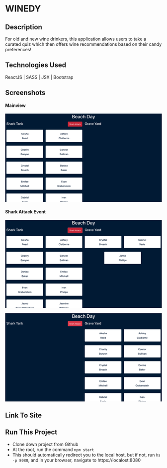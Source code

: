 # WINEDY

## Description
For old and new wine drinkers, this application allows users to take a curated quiz which then offers wine recommendations based on their candy preferences! 

## Technologies Used
 ReactJS | SASS | JSX | Bootstrap

## Screenshots
#### Mainview
![Shark Attack Mainview](https://raw.githubusercontent.com/maggieisgreene/shark-attack/master/src/screenshots/sharks%3Aonload.png)

#### Shark Attack Event
![Shark Attack Event Preview](https://raw.githubusercontent.com/maggieisgreene/shark-attack/master/src/screenshots/sharks%3Aattackview.png)

![Shark Attack Event Preview](https://raw.githubusercontent.com/maggieisgreene/shark-attack/master/src/screenshots/sharks%3Aattackover.png)

## Link To Site

## Run This Project
- Clone down project from Github
- At the root, run the command `npm start`
- This should automatically redirect you to the local host, but if not, run `hs -p 8080`, and in your browser, navigate to https://localost:8080